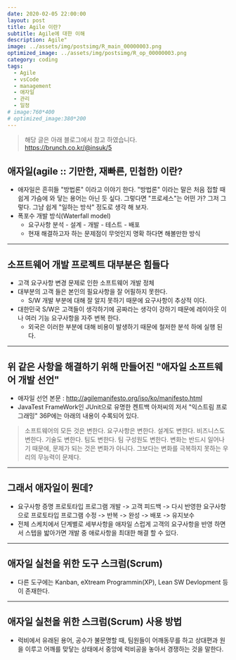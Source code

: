 ```yaml
---
date: 2020-02-05 22:00:00
layout: post
title: Agile 이란?
subtitle: Agile에 대한 이해
description: Agile"
image: ../assets/img/postsimg/R_main_00000003.png
optimized_image: ../assets/img/postsimg/R_op_00000003.png
category: coding
tags:
  - Agile
  - vsCode
  - management
  - 애자일
  - 관리
  - 일정
# image:760*400
# optimized_image:380*200
---
```


> 해당 글은 아래 블로그에서 참고 하였습니다.<br>
> https://brunch.co.kr/@insuk/5

## 애자일(agile :: 기만한, 재빠른, 민첩한) 이란?

- 애자일은 흔히들 "방법론" 이라고 이야기 한다. "방법론" 이라는 말은 처음 접할 때 쉽게 가슴에 와 닿는 용어는 아닌 듯 싶다. 그렇다면 "프로세스"는 어떤 가? 그저 그렇다. 그냠 쉽게 "일하는 방삭" 정도로 생각 해 보자.
- 폭포수 개발 방식(Waterfall model)
  - 요구사항 분석 - 설계 - 개발 - 테스트 - 배포
  - 현재 해결하고자 하는 문제점이 무엇인지 명확 하다면 해볼만한 방식 

<hr>

## 소프트웨어 개발 프로젝트 대부분은 힘들다

- 고객 요구사항 변경 문제로 인한 소프트웨어 개발 정체
- 대부분의 고객 들은 본인의 필요사항을 잘 어필하지 못한다.
  - S/W 개발 부분에 대해 잘 알지 못하기 때문에 요구사항이 추상적 이다.
- 대한민국 S/W은 고객들이 생각하기에 공짜라는 생각이 강하기 때문에 레이아웃 이나 여러 기능 요구사항을 자주 번복 한다.
  - 외국은 이러한 부분에 대해 비용이 발생하기 때문에 철저한 분석 하에 실행 된다.

<hr>

## 위 같은 사항을 해결하기 위해 만들어진 "애자일 소프트웨어 개발 선언"

- 애자일 선언 본문 : http://agilemanifesto.org/iso/ko/manifesto.html
- JavaTest FrameWork인 JUnit으로 유명한 켄트백 아저씨의 저서 "익스트림 프로그래밍" 36P에는 아래의 내용이 수록되어 있다.

>소프트웨어의 모든 것은 변한다. 요구사항은 변한다. 설계도 변한다. 비즈니스도 변한다. 기술도 변한다. 팀도 변한다. 팀 구성원도 변한다. 변화는 반드시 일어나기 때문에, 문제가 되는 것은 변화가 아니다. 그보다는 변화를 극복하지 못하는 우리의 무능력이 문제다.

<hr>

## 그래서 애자일이 뭔데?

- 요구사항 증명 프로토타입 프로그램 개발 -> 고객 피드백 -> 다시 반영한 요구사항으로 프로토타입 프로그램 수정 -> 반복 -> 완성 -> 배포 -> 유지보수
- 전체 스케치에서 단계별로 세부사항을 애자일 스럽게 고객의 요구사항을 반영 하면서 스텝을 밟아가면 개발 중 애로사항을 최대한 해결 할 수 있다.

<hr>

## 애자일 실천을 위한 도구 스크럼(Scrum)

- 다른 도구에는 Kanban, eXtream Programmin(XP), Lean SW Devlopment 등이 존재한다.

<hr>

## 애자일 실천을 위한 스크럼(Scrum) 사용 방법

- 럭비에서 유래된 용어, 공수가 불문명할 때, 팀원들이 어깨동무를 하고 상대편과 원을 이루고 어깨를 맞닿는 상태에서 중앙에 럭비공을 놓아서 경쟁하는 것을 말한다.